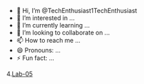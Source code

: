 - 👋 Hi, I’m @TechEnthusiast1TechEnthusiast
- 👀 I’m interested in ...
- 🌱 I’m currently learning ...
- 💞️ I’m looking to collaborate on ...
- 📫 How to reach me ...
- 😄 Pronouns: ...
- ⚡ Fun fact: ...

<!---
TechEnthusiast1TechEnthusiast/TechEnthusiast1TechEnthusiast is a ✨ special ✨ repository because its `README.md` (this file) appears on your GitHub profile.
You can click the Preview link to take a look at your changes.
--->
4.[Lab-05](https://github.com/TechEnthusiast1TechEnthusiast/TechEnthusiast1TechEnthusiast/blob/main/A5.ipynb)

